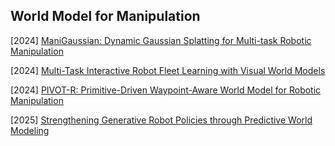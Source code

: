 ## World Model for Manipulation

[2024] [ManiGaussian: Dynamic Gaussian Splatting for Multi-task Robotic Manipulation](https://arxiv.org/abs/2403.08321)

[2024] [Multi-Task Interactive Robot Fleet Learning with Visual World Models](https://arxiv.org/abs/2410.22689)

[2024] [PIVOT-R: Primitive-Driven Waypoint-Aware World Model for Robotic Manipulation](https://arxiv.org/abs/2410.10394)

[2025] [Strengthening Generative Robot Policies through Predictive World Modeling](https://arxiv.org/abs/2502.00622)